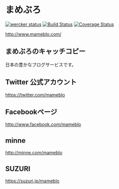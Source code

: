 # まめぶろ
[![wercker status](https://app.wercker.com/status/45082c121a2c48462f421487be8e5178/s/ "wercker status")](https://app.wercker.com/project/bykey/45082c121a2c48462f421487be8e5178) [![Build Status](https://travis-ci.org/mamebro/mameblo.png?branch=master)](https://travis-ci.org/mamebro/mameblo) [![Coverage Status](https://coveralls.io/repos/mamebro/mameblo/badge.png)](https://coveralls.io/r/mamebro/mameblo)

http://www.mameblo.com/

## まめぶろのキャッチコピー
日本の豊かなブログサービスです。

## Twitter 公式アカウント
https://twitter.com/mameblo

## Facebookページ
http://www.facebook.com/mameblo

## minne
http://minne.com/mameblo

## SUZURI
https://suzuri.jp/mameblo

